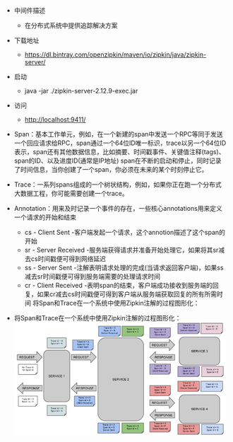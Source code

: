 - 中间件描述
    - 在分布式系统中提供追踪解决方案
- 下载地址
    - https://dl.bintray.com/openzipkin/maven/io/zipkin/java/zipkin-server/
- 启动
    - java -jar ./zipkin-server-2.12.9-exec.jar
- 访问
    - [http://localhost:9411/](http://localhost:9411/)
    
- Span：基本工作单元，例如，在一个新建的span中发送一个RPC等同于发送一个回应请求给RPC，span通过一个64位ID唯一标识，trace以另一个64位ID表示，span还有其他数据信息，比如摘要、时间戳事件、关键值注释(tags)、span的ID、以及进度ID(通常是IP地址) span在不断的启动和停止，同时记录了时间信息，当你创建了一个span，你必须在未来的某个时刻停止它。
- Trace：一系列spans组成的一个树状结构，例如，如果你正在跑一个分布式大数据工程，你可能需要创建一个trace。
- Annotation：用来及时记录一个事件的存在，一些核心annotations用来定义一个请求的开始和结束
    - cs - Client Sent -客户端发起一个请求，这个annotion描述了这个span的开始
    - sr - Server Received -服务端获得请求并准备开始处理它，如果将其sr减去cs时间戳便可得到网络延迟
    - ss - Server Sent -注解表明请求处理的完成(当请求返回客户端)，如果ss减去sr时间戳便可得到服务端需要的处理请求时间
    - cr - Client Received -表明span的结束，客户端成功接收到服务端的回复，如果cr减去cs时间戳便可得到客户端从服务端获取回复的所有所需时间 将Span和Trace在一个系统中使用Zipkin注解的过程图形化：
- 将Span和Trace在一个系统中使用Zipkin注解的过程图形化：
![flow](./doc/describe.png)